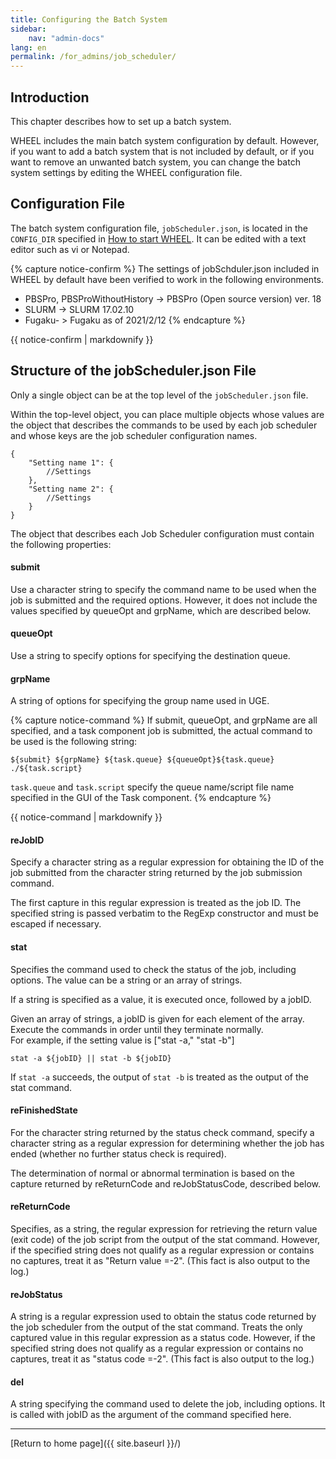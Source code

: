 ```yaml
---
title: Configuring the Batch System
sidebar:
    nav: "admin-docs"
lang: en
permalink: /for_admins/job_scheduler/
---
```


## Introduction
This chapter describes how to set up a batch system.

WHEEL includes the main batch system configuration by default. However, if you want to add a batch system that is not included by default, or if you want to remove an unwanted batch system, you can change the batch system settings by editing the WHEEL configuration file.

## Configuration File
The batch system configuration file, `jobScheduler.json`, is located in the `CONFIG_DIR` specified in [How to start WHEEL](../how_to_boot/#how-to-start). It can be edited with a text editor such as vi or Notepad.

{% capture notice-confirm %}
The settings of jobSchduler.json included in WHEEL by default have been verified to work in the following environments.
- PBSPro, PBSProWithoutHistory  -> PBSPro (Open source version) ver. 18
- SLURM -> SLURM 17.02.10
- Fugaku- > Fugaku as of 2021/2/12
{% endcapture %}
<div class="notice--info">
  {{ notice-confirm | markdownify }}
</div>

## Structure of the jobScheduler.json File
Only a single object can be at the top level of the `jobScheduler.json` file.

Within the top-level object, you can place multiple objects whose values are the object that describes the commands to be used by each job scheduler and whose keys are the job scheduler configuration names.

```
{
    "Setting name 1": {
        //Settings
    },
    "Setting name 2": {
        //Settings
    }
}
```

The object that describes each Job Scheduler configuration must contain the following properties:

#### submit
Use a character string to specify the command name to be used when the job is submitted and the required options. However, it does not include the values specified by queueOpt and grpName, which are described below.

#### queueOpt
Use a string to specify options for specifying the destination queue.

#### grpName
A string of options for specifying the group name used in UGE.

{% capture notice-command %}
If submit, queueOpt, and grpName are all specified, and a task component job is submitted, the actual command to be used is the following string:

`${submit} ${grpName} ${task.queue} ${queueOpt}${task.queue} ./${task.script}`

`task.queue` and `task.script` specify the queue name/script file name specified in the GUI of the Task component.
{% endcapture %}
<div class="notice--info">
  {{ notice-command | markdownify }}
</div>

#### reJobID
Specify a character string as a regular expression for obtaining the ID of the job submitted from the character string returned by the job submission command.

The first capture in this regular expression is treated as the job ID.
The specified string is passed verbatim to the RegExp constructor and must be escaped if necessary.

#### stat
Specifies the command used to check the status of the job, including options.
The value can be a string or an array of strings.

If a string is specified as a value, it is executed once, followed by a jobID.

Given an array of strings, a jobID is given for each element of the array.
Execute the commands in order until they terminate normally.  
For example, if the setting value is ["stat -a," "stat -b"]

`stat -a ${jobID} || stat -b ${jobID}`

If `stat -a` succeeds, the output of `stat -b` is treated as the output of the stat command.

#### reFinishedState
For the character string returned by the status check command, specify a character string as a regular expression for determining whether the job has ended (whether no further status check is required).

The determination of normal or abnormal termination is based on the capture returned by reReturnCode and reJobStatusCode, described below.

#### reReturnCode
Specifies, as a string, the regular expression for retrieving the return value (exit code) of the job script from the output of the stat command.
However, if the specified string does not qualify as a regular expression or contains no captures, treat it as "Return value =-2". (This fact is also output to the log.)

#### reJobStatus
A string is a regular expression used to obtain the status code returned by the job scheduler from the output of the stat command.
Treats the only captured value in this regular expression as a status code. However, if the specified string does not qualify as a regular expression or contains no captures, treat it as "status code =-2". (This fact is also output to the log.)

#### del
A string specifying the command used to delete the job, including options.
It is called with jobID as the argument of the command specified here.


--------
[Return to home page]({{ site.baseurl }}/)